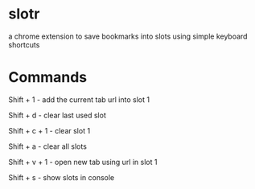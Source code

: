 # slotr
a chrome extension to save bookmarks into slots using simple keyboard shortcuts


# Commands

Shift + 1 - add the current tab url into slot 1

Shift + d - clear last used slot

Shift + c + 1 - clear slot 1

Shift + a - clear all slots

Shift + v + 1 - open new tab using url in slot 1

Shift + s - show slots in console
